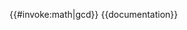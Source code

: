 {{#invoke:math|gcd}}<noinclude>
{{documentation}}
<!-- Categories go on the /doc subpage, and interwikis go on Wikidata. -->
</noinclude>